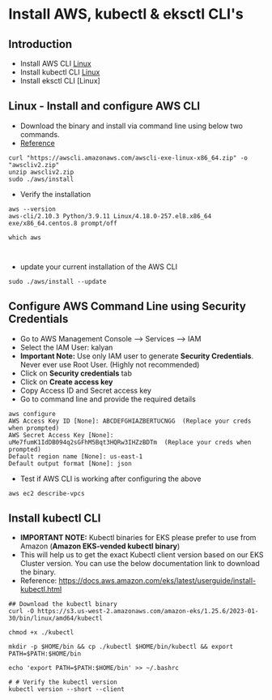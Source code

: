 # Install AWS, kubectl & eksctl CLI's

## Introduction
- Install AWS CLI [Linux](https://github.com/sudheermuthyala/EKS/tree/main/01-EKS-Create-Cluster-using-eksctl/01-01-Install-CLIs#linux---install-and-configure-aws-cli)
- Install kubectl CLI [Linux](https://github.com/sudheermuthyala/EKS/tree/main/01-EKS-Create-Cluster-using-eksctl/01-01-Install-CLIs#install-kubectl-cli)
- Install eksctl CLI [Linux]

## Linux - Install and configure AWS CLI 
- Download the binary and install via command line using below two commands.
- [Reference](https://docs.aws.amazon.com/cli/latest/userguide/getting-started-install.html)
```t
curl "https://awscli.amazonaws.com/awscli-exe-linux-x86_64.zip" -o "awscliv2.zip"
unzip awscliv2.zip
sudo ./aws/install
```
- Verify the installation

```t
aws --version
aws-cli/2.10.3 Python/3.9.11 Linux/4.18.0-257.el8.x86_64 exe/x86_64.centos.8 prompt/off

which aws



```

- update your current installation of the AWS CLI
```t
sudo ./aws/install --update

```

## Configure AWS Command Line using Security Credentials
- Go to AWS Management Console --> Services --> IAM
- Select the IAM User: kalyan 
- **Important Note:** Use only IAM user to generate **Security Credentials**. Never ever use Root User. (Highly not recommended)
- Click on **Security credentials** tab
- Click on **Create access key**
- Copy Access ID and Secret access key
- Go to command line and provide the required details
```
aws configure
AWS Access Key ID [None]: ABCDEFGHIAZBERTUCNGG  (Replace your creds when prompted)
AWS Secret Access Key [None]: uMe7fumK1IdDB094q2sGFhM5Bqt3HQRw3IHZzBDTm  (Replace your creds when prompted)
Default region name [None]: us-east-1
Default output format [None]: json
```
- Test if AWS CLI is working after configuring the above
```
aws ec2 describe-vpcs
```

## Install kubectl CLI 
- **IMPORTANT NOTE:** Kubectl binaries for EKS please prefer to use from Amazon (**Amazon EKS-vended kubectl binary**)
- This will help us to get the exact Kubectl client version based on our EKS Cluster version. You can use the below documentation link to download the binary.
- Reference: https://docs.aws.amazon.com/eks/latest/userguide/install-kubectl.html

```t
## Download the kubectl binary 
curl -O https://s3.us-west-2.amazonaws.com/amazon-eks/1.25.6/2023-01-30/bin/linux/amd64/kubectl

chmod +x ./kubectl

mkdir -p $HOME/bin && cp ./kubectl $HOME/bin/kubectl && export PATH=$PATH:$HOME/bin

echo 'export PATH=$PATH:$HOME/bin' >> ~/.bashrc

# # Verify the kubectl version
kubectl version --short --client

```